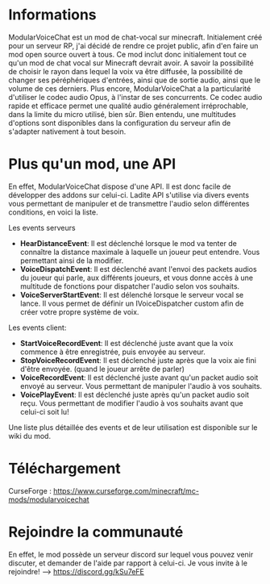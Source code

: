 # Informations
ModularVoiceChat est un mod de chat-vocal sur minecraft. Initialement créé pour un serveur RP, j'ai décidé de rendre ce projet public, afin d'en faire un mod open source ouvert à tous.
Ce mod inclut donc initialement tout ce qu'un mod de chat vocal sur Minecraft devrait avoir. A savoir la possibilité de choisir le rayon dans lequel la voix va être diffusée, la possibilité de changer ses péréphériques d'entrées, ainsi que de sortie audio, ainsi que le volume de ces derniers.
Plus encore, ModularVoiceChat a la particularité d'utiliser le codec audio Opus, à l'instar de ses concurrents. Ce codec audio rapide et efficace permet une qualité audio généralement irréprochable, dans la limite du micro utilisé, bien sûr.
Bien entendu, une multitudes d'options sont disponibles dans la configuration du serveur afin de s'adapter nativement à tout besoin.

# Plus qu'un mod, une API
En effet, ModularVoiceChat dispose d'une API. Il est donc facile de développer des addons sur celui-ci.
Ladite API s'utilise via divers events vous permettant de manipuler et de transmettre l'audio selon différentes conditions, en voici la liste.

Les events serveurs
- **HearDistanceEvent**: Il est déclenché lorsque le mod va tenter de connaître la distance maximale à laquelle un joueur peut entendre. Vous permettant ainsi de la modifier.
- **VoiceDispatchEvent**: Il est déclenché avant l'envoi des packets audios du joueur qui parle, aux différents joueurs, et vous donne accès à une multitude de fonctions pour dispatcher l'audio selon vos souhaits.
- **VoiceServerStartEvent**: Il est délenché lorsque le serveur vocal se lance. Il vous permet de définir un IVoiceDispatcher custom afin de créer votre propre système de voix.

Les events client:
- **StartVoiceRecordEvent**: Il est déclenché juste avant que la voix commence à être enregistrée, puis envoyée au serveur.
- **StopVoiceRecordEvent**: Il est déclenché juste après que la voix aie fini d'être envoyée. (quand le joueur arrête de parler)
- **VoiceRecordEvent**: Il est déclenché juste avant qu'un packet audio soit envoyé au serveur. Vous permettant de manipuler l'audio à vos souhaits.
- **VoicePlayEvent**: Il est déclenché juste après qu'un packet audio soit reçu. Vous permettant de modifier l'audio à vos souhaits avant que celui-ci soit lu!

Une liste plus détaillée des events et de leur utilisation est disponible sur le wiki du mod.

# Téléchargement
CurseForge : https://www.curseforge.com/minecraft/mc-mods/modularvoicechat

# Rejoindre la communauté
En effet, le mod possède un serveur discord sur lequel vous pouvez venir discuter, et demander de l'aide par rapport à celui-ci.
Je vous invite à le rejoindre!
--> https://discord.gg/kSu7eFE
